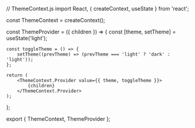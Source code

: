 // ThemeContext.js
import React, { createContext, useState } from 'react';

const ThemeContext = createContext();

const ThemeProvider = ({ children }) => {
    const [theme, setTheme] = useState('light');

    const toggleTheme = () => {
        setTheme((prevTheme) => (prevTheme === 'light' ? 'dark' : 'light'));
    };

    return (
        <ThemeContext.Provider value={{ theme, toggleTheme }}>
            {children}
        </ThemeContext.Provider>
    );
};

export { ThemeContext, ThemeProvider };
